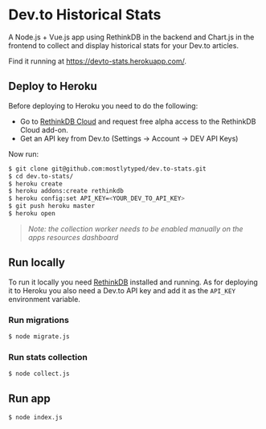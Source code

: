 # Dev.to Historical Stats

A Node.js + Vue.js app using RethinkDB in the backend and Chart.js in the frontend to
collect and display historical stats for your Dev.to articles.

Find it running at https://devto-stats.herokuapp.com/.

## Deploy to Heroku

Before deploying to Heroku you need to do the following:

- Go to [RethinkDB Cloud](https://www.rethinkdb.cloud/) and request free alpha access to the RethinkDB Cloud add-on.
- Get an API key from Dev.to (Settings -> Account -> DEV API Keys)

Now run:

```sh
$ git clone git@github.com:mostlytyped/dev.to-stats.git
$ cd dev.to-stats/
$ heroku create
$ heroku addons:create rethinkdb
$ heroku config:set API_KEY=<YOUR_DEV_TO_API_KEY>
$ git push heroku master
$ heroku open
```

> _Note: the collection worker needs to be enabled manually on the apps resources dashboard_

## Run locally

To run it locally you need [RethinkDB](https://rethinkdb.com/) installed and running. As for
deploying it to Heroku you also need a Dev.to API key and add it as the `API_KEY` environment
variable.

### Run migrations

```sh
$ node migrate.js
```

### Run stats collection

```sh
$ node collect.js
```

## Run app

```sh
$ node index.js
```
